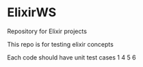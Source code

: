 # ElixirWS
Repository for Elixir projects

This repo is for testing elixir concepts

Each code should have unit test cases 1
4
5
6
